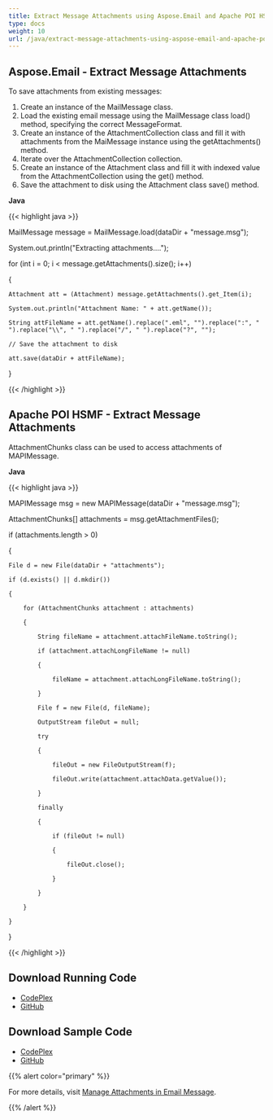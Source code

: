 ```yaml
---
title: Extract Message Attachments using Aspose.Email and Apache POI HSMF
type: docs
weight: 10
url: /java/extract-message-attachments-using-aspose-email-and-apache-poi-hsmf/
---
```


## **Aspose.Email - Extract Message Attachments**
To save attachments from existing messages:

1. Create an instance of the MailMessage class.
1. Load the existing email message using the MailMessage class load() method, specifying the correct MessageFormat.
1. Create an instance of the AttachmentCollection class and fill it with attachments from the MaiMessage instance using the getAttachments() method.
1. Iterate over the AttachmentCollection collection.
1. Create an instance of the Attachment class and fill it with indexed value from the AttachmentCollection using the get() method.
1. Save the attachment to disk using the Attachment class save() method.

**Java**

{{< highlight java >}}

 MailMessage message = MailMessage.load(dataDir + "message.msg");

System.out.println("Extracting attachments....");

for (int i = 0; i < message.getAttachments().size(); i++)

{

    Attachment att = (Attachment) message.getAttachments().get_Item(i);

    System.out.println("Attachment Name: " + att.getName());

    String attFileName = att.getName().replace(".eml", "").replace(":", " ").replace("\\", " ").replace("/", " ").replace("?", "");

    // Save the attachment to disk

    att.save(dataDir + attFileName);

}

{{< /highlight >}}
## **Apache POI HSMF - Extract Message Attachments**
AttachmentChunks class can be used to access attachments of MAPIMessage.

**Java**

{{< highlight java >}}

 MAPIMessage msg = new MAPIMessage(dataDir + "message.msg");

AttachmentChunks[] attachments = msg.getAttachmentFiles();

if (attachments.length > 0)

{

	File d = new File(dataDir + "attachments");

	if (d.exists() || d.mkdir())

	{

		for (AttachmentChunks attachment : attachments)

		{

			String fileName = attachment.attachFileName.toString();

			if (attachment.attachLongFileName != null)

			{

				fileName = attachment.attachLongFileName.toString();

			}

			File f = new File(d, fileName);

			OutputStream fileOut = null;

			try

			{

				fileOut = new FileOutputStream(f);

				fileOut.write(attachment.attachData.getValue());

			}

			finally

			{

				if (fileOut != null)

				{

					fileOut.close();

				}

			}

		}

	}

}

{{< /highlight >}}
## **Download Running Code**
- [CodePlex](https://asposeemailjavaapachepoi.codeplex.com/releases/view/618811)
- [GitHub](https://github.com/aspose-email/Aspose.Email-for-Java/releases/tag/Aspose.Email_Java_for_Apache_POI-v1.0.0)
## **Download Sample Code**
- [CodePlex](https://asposeemailjavaapachepoi.codeplex.com/SourceControl/latest#src/main/java/com/aspose/email/examples/featurescomparison/extractor/)
- [GitHub](https://github.com/aspose-email/Aspose.Email-for-Java/tree/master/Plugins/Aspose_Email_for_Apache_POI/src/main/java/com/aspose/email/examples/featurescomparison/extractor)

{{% alert color="primary" %}} 

For more details, visit [Manage Attachments in Email Message](/java/working-with-attachments-and-embedded-objects/).

{{% /alert %}}
